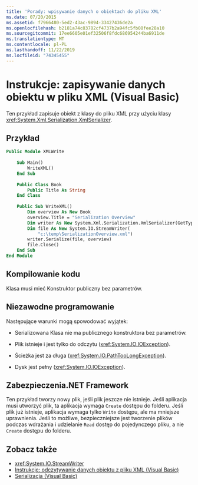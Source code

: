 ```yaml
---
title: 'Porady: wpisywanie danych o obiektach do pliku XML'
ms.date: 07/20/2015
ms.assetid: f7966480-5ed2-43ac-9894-33427436de2a
ms.openlocfilehash: b2181a74c83782cf4737b2a94fc5fb08fee28a10
ms.sourcegitcommit: 17ee6605e01ef32506f8fdc686954244ba6911de
ms.translationtype: MT
ms.contentlocale: pl-PL
ms.lasthandoff: 11/22/2019
ms.locfileid: "74345455"
---
```

# <a name="how-to-write-object-data-to-an-xml-file-visual-basic"></a>Instrukcje: zapisywanie danych obiektu w pliku XML (Visual Basic)
Ten przykład zapisuje obiekt z klasy do pliku XML przy użyciu klasy <xref:System.Xml.Serialization.XmlSerializer>.  
  
## <a name="example"></a>Przykład  
  
```vb  
Public Module XMLWrite  
  
    Sub Main()  
        WriteXML()  
    End Sub  
  
    Public Class Book  
        Public Title As String  
    End Class  
  
    Public Sub WriteXML()  
        Dim overview As New Book  
        overview.Title = "Serialization Overview"  
        Dim writer As New System.Xml.Serialization.XmlSerializer(GetType(Book))  
        Dim file As New System.IO.StreamWriter(  
            "c:\temp\SerializationOverview.xml")  
        writer.Serialize(file, overview)  
        file.Close()  
    End Sub  
End Module  
```  
  
## <a name="compiling-the-code"></a>Kompilowanie kodu  
 Klasa musi mieć Konstruktor publiczny bez parametrów.  
  
## <a name="robust-programming"></a>Niezawodne programowanie  
 Następujące warunki mogą spowodować wyjątek:  
  
- Serializowana Klasa nie ma publicznego konstruktora bez parametrów.  
  
- Plik istnieje i jest tylko do odczytu (<xref:System.IO.IOException>).  
  
- Ścieżka jest za długa (<xref:System.IO.PathTooLongException>).  
  
- Dysk jest pełny (<xref:System.IO.IOException>).  
  
## <a name="net-framework-security"></a>Zabezpieczenia.NET Framework  
 Ten przykład tworzy nowy plik, jeśli plik jeszcze nie istnieje. Jeśli aplikacja musi utworzyć plik, ta aplikacja wymaga `Create` dostępu do folderu. Jeśli plik już istnieje, aplikacja wymaga tylko `Write` dostępu, ale ma mniejsze uprawnienia. Jeśli to możliwe, bezpieczniejsze jest tworzenie plików podczas wdrażania i udzielanie `Read` dostęp do pojedynczego pliku, a nie `Create` dostępu do folderu.  
  
## <a name="see-also"></a>Zobacz także

- <xref:System.IO.StreamWriter>
- [Instrukcje: odczytywanie danych obiektu z pliku XML (Visual Basic)](../../../../visual-basic/programming-guide/concepts/serialization/how-to-read-object-data-from-an-xml-file.md)
- [Serializacja (Visual Basic)](../../../../visual-basic/programming-guide/concepts/serialization/index.md)
